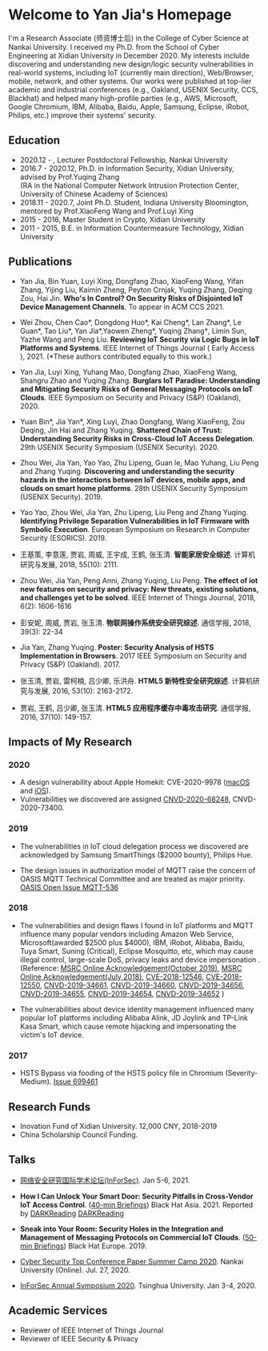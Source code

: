 # Welcome to Yan Jia's Homepage

I'm a Research Associate (师资博士后) in the College of Cyber Science at Nankai University. I received my Ph.D. from the School of Cyber Engineering at Xidian University in December 2020. My interests inclulde discovering and understanding new design/logic security vulnerabilities in real-world systems, including IoT (currently main direction), Web/Browser, mobile, network, and other systems. Our works were published at top-lier academic and industrial conferences (e.g., Oakland, USENIX Security, CCS, Blackhat) and helped many high-profile parties (e.g., AWS, Microsoft, Google Chromium, IBM, Alibaba, Baidu, Apple, Samsung, Eclipse, iRobot, Philips, etc.) improve their systems' security.


## Education

+ 2020.12 - ,  Lecturer Postdoctoral Fellowship, Nankai University
+ 2016.7 - 2020.12, Ph.D. in Information Security, Xidian University, advised by Prof.Yuqing Zhang  
(RA in the National Computer Network Intrusion Protection Center, University of Chinese Academy of Sciences)
+ 2018.11 - 2020.7, Joint Ph.D. Student, Indiana University Bloomington, mentored by Prof.XiaoFeng Wang and Prof.Luyi Xing
+ 2015 - 2016, Master Student in Crypto, Xidian University
+ 2011 - 2015, B.E. in Information Countermeasure Technology, Xidian University

## Publications 
+ Yan Jia, Bin Yuan, Luyi Xing, Dongfang Zhao, XiaoFeng Wang, Yifan Zhang, Yijing Liu, Kaimin Zheng, Peyton Crnjak, Yuqing Zhang, Deqing Zou, Hai Jin. **Who's In Control? On Security Risks of Disjointed IoT Device Management Channels**. To appear in ACM CCS 2021.

+ Wei Zhou, Chen Cao\*, Dongdong Huo\*, Kai Cheng\*, Lan Zhang\*, Le Guan\*, Tao Liu\*, Yan Jia\*,Yaowen Zheng\*, Yuqing Zhang†, Limin Sun, Yazhe Wang and Peng Liu. 
**Reviewing IoT Security via Logic Bugs in IoT Platforms and Systems**.
IEEE Internet of Things Journal ( Early Access ), 2021. (*These authors contributed equally to this work.)

+ Yan Jia, Luyi Xing, Yuhang Mao, Dongfang Zhao, XiaoFeng Wang, Shangru Zhao and Yuqing Zhang.
**Burglars IoT Paradise: Understanding and Mitigating Security Risks of General Messaging Protocols on IoT Clouds**. 
IEEE Symposium on Security and Privacy (S&P) (Oakland), 2020.

+ Yuan Bin\*, Jia Yan\*, Xing Luyi, Zhao Dongfang, Wang XiaoFeng, Zou Deqing, Jin Hai and Zhang Yuqing. 
**Shattered Chain of Trust: Understanding Security Risks in Cross-Cloud IoT Access Delegation**. 
29th USENIX Security Symposium (USENIX Security). 2020.

+ Zhou Wei, Jia Yan, Yao Yao, Zhu Lipeng, Guan le, Mao Yuhang, Liu Peng and Zhang Yuqing. 
**Discovering and understanding the security hazards in the interactions between IoT devices, mobile apps, and clouds on smart home platforms**.
28th USENIX Security Symposium (USENIX Security). 2019.

+ Yao Yao, Zhou Wei, Jia Yan, Zhu Lipeng, Liu Peng and Zhang Yuqing. 
**Identifying Privilege Separation Vulnerabilities in IoT Firmware with Symbolic Execution**. 
European Symposium on Research in Computer Security (ESORICS). 2019.

+ 王基策, 李意莲, 贾岩, 周威, 王宇成, 王鹤, 张玉清. 
**智能家居安全综述**. 
计算机研究与发展, 2018, 55(10): 2111.

+ Zhou Wei, Jia Yan, Peng Anni, Zhang Yuqing, Liu Peng. 
**The effect of iot new features on security and privacy: New threats, existing solutions, and challenges yet to be solved**.
IEEE Internet of Things Journal, 2018, 6(2): 1606-1616

+ 彭安妮, 周威, 贾岩, 张玉清.
**物联网操作系统安全研究综述**. 
通信学报, 2018, 39(3): 22-34

+ Jia Yan, Zhang Yuqing. 
**Poster: Security Analysis of HSTS Implementation in Browsers**.
2017 IEEE Symposium on Security and Privacy (S&P) (Oakland). 2017.

+ 张玉清, 贾岩, 雷柯楠, 吕少卿, 乐洪舟. 
**HTML5 新特性安全研究综述**. 
计算机研究与发展, 2016, 53(10): 2163-2172.

+ 贾岩, 王鹤, 吕少卿, 张玉清. 
**HTML5 应用程序缓存中毒攻击研究**. 
通信学报, 2016, 37(10): 149-157.


## Impacts of My Research

### 2020
+ A design vulnerability about Apple Homekit: CVE-2020-9978 ([macOS](https://support.apple.com/en-us/HT212011) and [iOS](https://support.apple.com/en-us/HT211850)).
+ Vulnerabilities we discovered are assigned [CNVD-2020-68248](https://www.cnvd.org.cn/flaw/show/2621899), CNVD-2020-73400.

### 2019
+ The vulnerabilities in IoT cloud delegation process we discovered are acknowledged by Samsung SmartThings ($2000 bounty), Philips Hue.     

+ The design issues in authorization model of MQTT raise the concern of OASIS MQTT Technical Committee and are treated as major priority. [OASIS Open Issue MQTT-536](https://issues.oasis-open.org/projects/MQTT/issues/MQTT-536?filter=allopenissues)

### 2018
+ The vulnerabilities and design flaws I found in IoT platforms and MQTT influence many popular vendors including Amazon Web Service, Microsoft(awarded $2500 plus $4000), IBM, iRobot, Alibaba, Baidu, Tuya Smart, Suning (Critical), Eclipse Mosquitto, etc, which may cause illegal control, large-scale DoS, privacy leaks and device impersonation  .
(Reference:
    [MSRC Online Acknowledgement(October 2019)](https://portal.msrc.microsoft.com/en-us/security-guidance/researcher-acknowledgments-online-services),
    [MSRC Online Acknowledgement(July 2018)](https://www.microsoft.com/en-us/msrc/researcher-acknowledgments-online-services-archive?rtc=1),
    [CVE-2018-12546](https://bugs.eclipse.org/bugs/show_bug.cgi?id=543127), 
    [CVE-2018-12550](https://bugs.eclipse.org/bugs/show_bug.cgi?id=541870),
    [CNVD-2019-34661](https://www.cnvd.org.cn/flaw/show/CNVD-2019-34661), 
    [CNVD-2019-34660](https://www.cnvd.org.cn/flaw/show/CNVD-2019-34660),
    [CNVD-2019-34656](https://www.cnvd.org.cn/flaw/show/CNVD-2019-34656),
    [CNVD-2019-34655](https://www.cnvd.org.cn/flaw/show/CNVD-2019-34655),
    [CNVD-2019-34654](https://www.cnvd.org.cn/flaw/show/CNVD-2019-34654),
    [CNVD-2019-34652](https://www.cnvd.org.cn/flaw/show/CNVD-2019-34652)
 )

+ The vulnerabilities about device identity management influenced many popular IoT platforms including Alibaba Alink, JD Joylink and TP-Link Kasa Smart, which cause remote hijacking and impersonating the victim's IoT device.

### 2017
+ HSTS Bypass via fooding of the HSTS policy file in Chromium (Severity-Medium). [Issue 699461](https://bugs.chromium.org/p/chromium/issues/detail?id=699461)

## Research Funds

+ Inovation Fund of Xidian University. 12,000 CNY, 2018-2019
+ China Scholarship Council Funding. 

## Talks
+ [网络安全研究国际学术论坛(InForSec)](https://www.inforsec.org/wp/?p=4795). Jan 5-6, 2021.

+ **How I Can Unlock Your Smart Door: Security Pitfalls in Cross-Vendor IoT Access Control**. ([40-min Briefings](https://www.blackhat.com/asia-21/briefings/schedule/index.html#how-i-can-unlock-your-smart-door-security-pitfalls-in-cross-vendor-iot-access-control-21816)) Black Hat Asia. 2021. Reported by [DARKReading](https://www.darkreading.com/perimeter/security-gaps-in-iot-access-control-threaten-devices-and-users/d/d-id/1340716) [DARKReading](https://www.darkreading.com/theedge/black-hat-asia-speakers-share-secrets-about-sandboxes-smart-doors-and-security/b/d-id/1340867)
+ **Sneak into Your Room: Security Holes in the Integration and Management of Messaging Protocols on Commercial IoT Clouds**. ([50-min Briefings](https://www.blackhat.com/eu-19/briefings/schedule/index.html#sneak-into-your-room-security-holes-in-the-integration-and-management-of-messaging-protocols-on-commercial-iot-clouds-17247))
Black Hat Europe. 2019.
+ [Cyber Security Top Conference Paper Summer Camp 2020](https://cc.nankai.edu.cn/2020/0820/c13291a291500/page.htm). Nankai University (Online). Jul. 27, 2020. 
+ [InForSec Annual Symposium 2020](http://www.inforsec.org/wp/?p=3822). Tsinghua University. Jan 3-4, 2020.

## Academic Services

+ Reviewer of IEEE Internet of Things Journal
+ Reviewer of IEEE Security & Privacy
